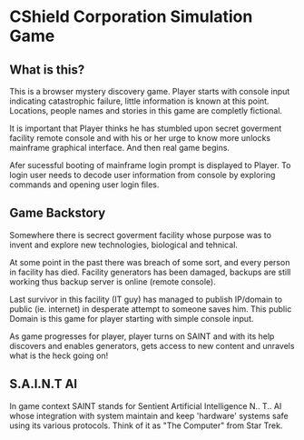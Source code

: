 # CShield Corporation Simulation Game

## What is this?

This is a browser mystery discovery game. Player starts with console 
input indicating catastrophic failure, little information is known at 
this point. Locations, people names and stories in this game are completly
fictional.

It is important that Player thinks he has stumbled upon secret goverment 
facility remote console and with his or her urge to know more unlocks 
mainframe graphical interface. And then real game begins.

Afer sucessful booting of mainframe login prompt is displayed to Player.
To login user needs to decode user information from console by exploring
commands and opening user login files.

## Game Backstory

Somewhere there is secrect goverment facility whose purpose was to invent and 
explore new technologies, biological and tehnical.

At some point in the past there was breach of some sort, and every person in 
facility has died. Facility generators has been damaged, backups are still working
thus backup server is online (remote console).

Last survivor in this facility (IT guy) has managed to publish IP/domain to public
(ie. internet) in desperate attempt to someone saves him. This public Domain is
this game for player starting with simple console input.

As game progresses for player, player turns on SAINT and with its help discovers 
and enables generators, gets access to new content and unravels what is the heck
going on!

## S.A.I.N.T AI

In game context SAINT stands for Sentient Artificial Intelligence N.. T.. AI 
whose integration with system maintain and keep 'hardware' systems safe using
its various protocols. Think of it as "The Computer" from Star Trek.




